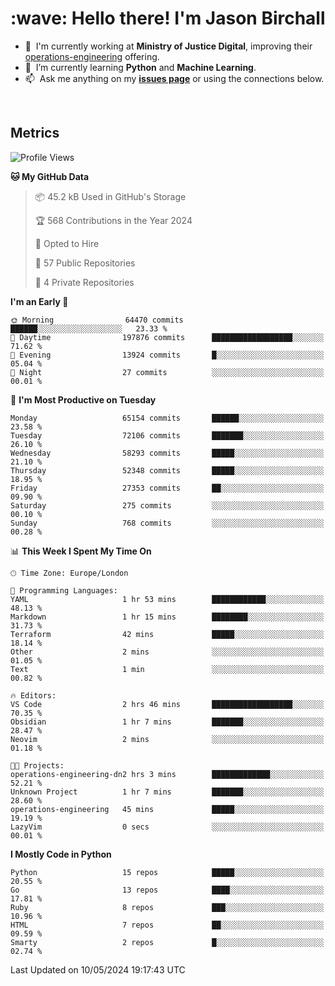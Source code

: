 <h1 align="left" id="jason-title">:wave: Hello there! I'm Jason Birchall</h1>

- :office: &nbsp;I'm currently working at **Ministry of Justice Digital**, improving their [operations-engineering](https://github.com/ministryofjustice/operations-engineering) offering.
- :seedling: &nbsp;I’m currently learning **Python** and **Machine Learning**.
- :mailbox: &nbsp;Ask me anything on my **[issues page]** or using the connections below.


<br>


<h2>Metrics</h2>

<!--START_SECTION:waka-->
![Profile Views](http://img.shields.io/badge/Profile%20Views-9-blue)

**🐱 My GitHub Data** 

> 📦 45.2 kB Used in GitHub's Storage 
 > 
> 🏆 568 Contributions in the Year 2024
 > 
> 💼 Opted to Hire
 > 
> 📜 57 Public Repositories 
 > 
> 🔑 4 Private Repositories 
 > 
**I'm an Early 🐤** 

```text
🌞 Morning                64470 commits       ██████░░░░░░░░░░░░░░░░░░░   23.33 % 
🌆 Daytime                197876 commits      ██████████████████░░░░░░░   71.62 % 
🌃 Evening                13924 commits       █░░░░░░░░░░░░░░░░░░░░░░░░   05.04 % 
🌙 Night                  27 commits          ░░░░░░░░░░░░░░░░░░░░░░░░░   00.01 % 
```
📅 **I'm Most Productive on Tuesday** 

```text
Monday                   65154 commits       ██████░░░░░░░░░░░░░░░░░░░   23.58 % 
Tuesday                  72106 commits       ███████░░░░░░░░░░░░░░░░░░   26.10 % 
Wednesday                58293 commits       █████░░░░░░░░░░░░░░░░░░░░   21.10 % 
Thursday                 52348 commits       █████░░░░░░░░░░░░░░░░░░░░   18.95 % 
Friday                   27353 commits       ██░░░░░░░░░░░░░░░░░░░░░░░   09.90 % 
Saturday                 275 commits         ░░░░░░░░░░░░░░░░░░░░░░░░░   00.10 % 
Sunday                   768 commits         ░░░░░░░░░░░░░░░░░░░░░░░░░   00.28 % 
```


📊 **This Week I Spent My Time On** 

```text
🕑︎ Time Zone: Europe/London

💬 Programming Languages: 
YAML                     1 hr 53 mins        ████████████░░░░░░░░░░░░░   48.13 % 
Markdown                 1 hr 15 mins        ████████░░░░░░░░░░░░░░░░░   31.73 % 
Terraform                42 mins             █████░░░░░░░░░░░░░░░░░░░░   18.14 % 
Other                    2 mins              ░░░░░░░░░░░░░░░░░░░░░░░░░   01.05 % 
Text                     1 min               ░░░░░░░░░░░░░░░░░░░░░░░░░   00.82 % 

🔥 Editors: 
VS Code                  2 hrs 46 mins       ██████████████████░░░░░░░   70.35 % 
Obsidian                 1 hr 7 mins         ███████░░░░░░░░░░░░░░░░░░   28.47 % 
Neovim                   2 mins              ░░░░░░░░░░░░░░░░░░░░░░░░░   01.18 % 

🐱‍💻 Projects: 
operations-engineering-dn2 hrs 3 mins        █████████████░░░░░░░░░░░░   52.21 % 
Unknown Project          1 hr 7 mins         ███████░░░░░░░░░░░░░░░░░░   28.60 % 
operations-engineering   45 mins             █████░░░░░░░░░░░░░░░░░░░░   19.19 % 
LazyVim                  0 secs              ░░░░░░░░░░░░░░░░░░░░░░░░░   00.01 % 
```

**I Mostly Code in Python** 

```text
Python                   15 repos            █████░░░░░░░░░░░░░░░░░░░░   20.55 % 
Go                       13 repos            ████░░░░░░░░░░░░░░░░░░░░░   17.81 % 
Ruby                     8 repos             ███░░░░░░░░░░░░░░░░░░░░░░   10.96 % 
HTML                     7 repos             ██░░░░░░░░░░░░░░░░░░░░░░░   09.59 % 
Smarty                   2 repos             █░░░░░░░░░░░░░░░░░░░░░░░░   02.74 % 
```




 Last Updated on 10/05/2024 19:17:43 UTC
<!--END_SECTION:waka-->

<!-- links -->

[issues page]: https://github.com/jasonBirchall/jasonBirchall/issues "jasonBirchall/issues"
